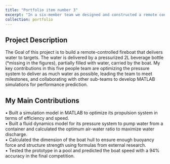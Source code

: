 ```yaml
---
title: "Portfolio item number 3"
excerpt: "In a six-member team we designed and constructed a remote controlled model fireboat which equipped with propulsion system and pressure system for pumping water. <img src='/images/Fireboat.JPG'>"
collection: portfolio
---
```


Project Description
------
The Goal of this project is to build a remote-controlled fireboat that delivers water to targets. The water is delivered by a pressurized 2L beverage bottle (*missing in the figures), partially filled with water, carried by the boat. My key contributions in this five people team are optimizing the pressure system to deliver as much water as possible, leading the team to meet milestones, and collaborating with other sub-teams to develop MATLAB simulations for performance prediction.

My Main Contributions
------                   
•	Built a simulation model in MATLAB to optimize its propulsion system in terms of efficiency and speed.                                   
•	Built a fluid dynamics model for its pressure system to pump water from a container and calculated the optimum air-water ratio to maximize water discharge.                                                                                                                 
•	Calculated the dimension of the boat hull to ensure enough buoyancy force and structure strength using formulas from external research.   
•	Tested the prototype in a pool and predicted the boat speed with a 94% accuracy in the final competition.                                
